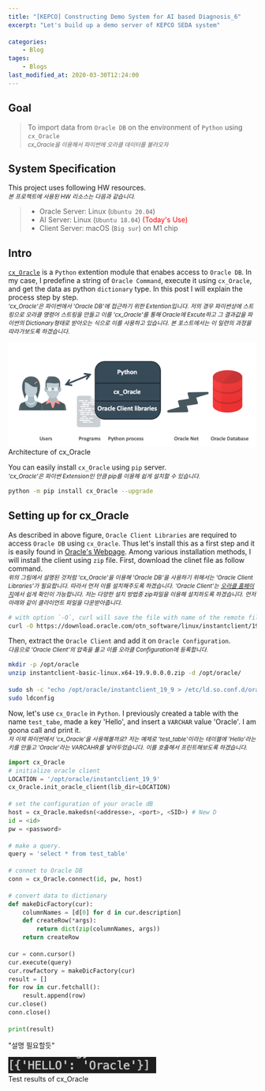 ```yaml
---
title: "[KEPCO] Constructing Demo System for AI based Diagnosis_6"
excerpt: "Let's build up a demo server of KEPCO SEDA system"

categories:
    - Blog
tages:
    - Blogs
last_modified_at: 2020-03-30T12:24:00
---
```


## Goal
> To import data from `Oracle DB` on the environment of `Python` using `cx_Oracle`   
> <small>*cx_Oracle을 이용해서 파이썬에 오라클 데이터를 불러오자*</small>

## System Specification
This project uses following HW resources.   
<small>*본 프로젝트에 사용된 HW 리소스는 다음과 같습니다.*</small>  

> - Oracle Server: Linux (`Ubuntu 20.04`)
> - AI Server: Linux (`Ubuntu 18.04`)  <span style="color:red">(Today's Use)</span>
> - Client Server: macOS (`Big sur`) on M1 chip

## Intro
[`cx_Oracle`](https://oracle.github.io/python-cx_Oracle/) is a `Python` extention module that enabes access to `Oracle DB`. In my case, I predefine a string of `Oracle Command`, execute it using `cx_Oracle`, and get the data as python `dictionary` type. In this post I will explain the process step by step.  
<small>*'cx_Oracle'은 파이썬에서 'Oracle DB'에 접근하기 위한 Extention입니다. 저의 경우 파이썬상에 스트링으로 오라클 명령어 스트링을 만들고 이를 'cx_Oracle'를 통해 Oracle에 Excute하고 그 결과값을 파이썬의 Dictionary형태로 받아오는 식으로 이를 사용하고 있습니다. 본 포스트에서는 이 일련의 과정을 따라가보도록 하겠습니다.*</small>

<img src="/images/2021-03-22-demo_system_5_fig1.png" alt="drawing" width="600"/>
<figcaption>Architecture of cx_Oracle</figcaption>

You can easily install `cx_Oracle` using `pip` server.  
<small>*'cx_Oracle'은 파이썬 Extension인 만큼 pip를 이용해 쉽게 설치할 수 있습니다.*</small>

```bash
python -m pip install cx_Oracle --upgrade
```

## Setting up for cx_Oracle
As described in above figure, `Oracle Client Libraries` are required to access `Oracle DB` using `cx_Oracle`. Thus let's install this as a first step and it is easily found in [Oracle's Webpage](https://www.oracle.com/kr/database/technologies/instant-client.html). Among various installation methods, I will install the client using `zip` file. First, download the clinet file as follow command.  
<small>*위의 그림에서 설명된 것처럼 'cx_Oracle'을 이용해 'Oracle DB'을 사용하기 위해서는 'Oracle Client Libraries'가 필요합니다. 따라서 먼저 이를 설치해주도록 하겠습니다. 'Oracle Client'는 [오라클 홈페이지](https://www.oracle.com/kr/database/technologies/instant-client.html)에서 쉽게 확인이 가능합니다. 저는 다양한 설치 방법중 zip파일을 이용해 설치하도록 하겠습니다. 먼저 아래와 같이 클라이언트 파일을 다운받아줍니다.*</small>

```bash
# with option `-O`, curl will save the file with name of the remote file.
curl -O https://download.oracle.com/otn_software/linux/instantclient/199000/instantclient-basic-linux.x64-19.9.0.0.0dbru.zip
```

Then, extract the `Oracle Client` and add it on `Oracle Configuration`.   
<small>*다음으로 'Oracle Client'의 압축을 풀고 이를 오라클 Configuration에 등록합니다.*</small>

```bash
mkdir -p /opt/oracle
unzip instantclient-basic-linux.x64-19.9.0.0.0.zip -d /opt/oracle/

sudo sh -c "echo /opt/oracle/instantclient_19_9 > /etc/ld.so.conf.d/oracle-instantclient.conf"
sudo ldconfig
```

Now, let's use `cx_Oracle` in `Python`. I previously created a table with the name `test_tabe`, made a key 'Hello', and insert a `VARCHAR` value 'Oracle'. I am goona call and print it.   
<small>*자 이제 파이썬에서 'cx_Oracle'을 사용해볼까요? 저는 예제로 'test_table'이라는 테이블에 'Hello'라는 키를 만들고 'Oracle'라는 VARCAHR를 넣어두었습니다. 이를 호출해서 프린트해보도록 하겠습니다.*</small>

```python
import cx_Oracle
# initialize oracle client
LOCATION = '/opt/oracle/instantclient_19_9'
cx_Oracle.init_oracle_client(lib_dir=LOCATION)

# set the configuration of your oracle dB
host = cx_Oracle.makedsn(<addresse>, <port>, <SID>) # New D
id = <id>
pw = <password>

# make a query.
query = 'select * from test_table'

# connet to Oracle DB
conn = cx_Oracle.connect(id, pw, host)

# convert data to dictionary
def makeDicFactory(cur):
    columnNames = [d[0] for d in cur.description]
    def createRow(*args):
        return dict(zip(columnNames, args))
    return createRow

cur = conn.cursor()
cur.execute(query)
cur.rowfactory = makeDicFactory(cur)
result = []
for row in cur.fetchall():
    result.append(row)
cur.close()
conn.close()

print(result)
```

"설명 필요할듯"

<img src="/images/2021-03-22-demo_system_5_fig2.png" alt="drawing" width="300"/>
<figcaption>Test results of cx_Oracle</figcaption>